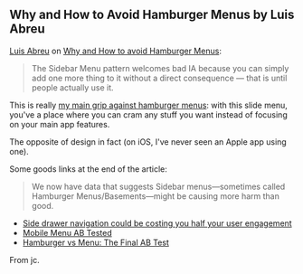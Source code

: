 ## Why and How to Avoid Hamburger Menus by Luis Abreu

[Luis Abreu][] on [Why and How to avoid Hamburger Menus][]:

> The Sidebar Menu pattern welcomes bad IA because you can simply add one more 
> thing to it without a direct consequence — that is until people actually use 
> it.

This is really [my main grip against hamburger menus][]: with this slide menu, you've a place where you can cram any stuff you want instead of focusing on your main app features.

The opposite of design in fact (on iOS, I've never seen an Apple app using one).


Some goods links at the end of the article:

> We now have data that suggests Sidebar menus—sometimes called Hamburger 
> Menus/Basements—might be causing more harm than good.

- [Side drawer navigation could be costing you half your user engagement](http://thenextweb.com/dd/2014/04/08/ux-designers-side-drawer-navigation-costing-half-user-engagement)
- [Mobile Menu AB Tested](http://exisweb.net/mobile-menu-abtest)
- [Hamburger vs Menu: The Final AB Test](http://exisweb.net/menu-eats-hamburger)

From jc.

[Luis Abreu]: http://lmjabreu.com
[Why and How to avoid Hamburger Menus]: http://lmjabreu.com/post/why-and-how-to-avoid-hamburger-menus/
[my main grip against hamburger menus]: http://blog.manbolo.com/2014/04/22/rip-hamburger-menu
